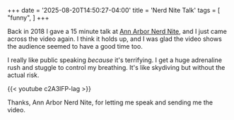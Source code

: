 +++
date = '2025-08-20T14:50:27-04:00'
title = 'Nerd Nite Talk'
tags = [ "funny", ]
+++

Back in 2018 I gave a 15 minute talk at [Ann Arbor Nerd
Nite](https://annarbor.nerdnite.com/2018/02/05/thurs-feb-15-2018-nna2-52-fighting-phragmites-buying-bitcoin-celebrating-sitcoms/),
and I just came across the video again.  I think it holds up, and I was glad the
video shows the audience seemed to have a good time too.

I really like public speaking *because* it's terrifying.  I get a huge
adrenaline rush and stuggle to control my breathing.  It's like skydiving but
without the actual risk.

{{< youtube c2A3lFP-lag >}}

Thanks, Ann Arbor Nerd Nite, for letting me speak and sending me the video.
